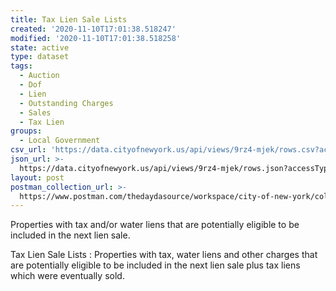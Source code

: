```yaml
---
title: Tax Lien Sale Lists
created: '2020-11-10T17:01:38.518247'
modified: '2020-11-10T17:01:38.518258'
state: active
type: dataset
tags:
  - Auction
  - Dof
  - Lien
  - Outstanding Charges
  - Sales
  - Tax Lien
groups:
  - Local Government
csv_url: 'https://data.cityofnewyork.us/api/views/9rz4-mjek/rows.csv?accessType=DOWNLOAD'
json_url: >-
  https://data.cityofnewyork.us/api/views/9rz4-mjek/rows.json?accessType=DOWNLOAD
layout: post
postman_collection_url: >-
  https://www.postman.com/thedaydasource/workspace/city-of-new-york/collection/15909983-3bcf6108-4769-495e-b0e0-ea7d915352ca
---
```

Properties with tax and/or water liens that are potentially eligible to be included in the next lien sale.</p>Tax Lien Sale Lists : Properties with tax, water liens and other charges  that are potentially eligible to be included in the next lien sale plus tax liens which were eventually sold.
